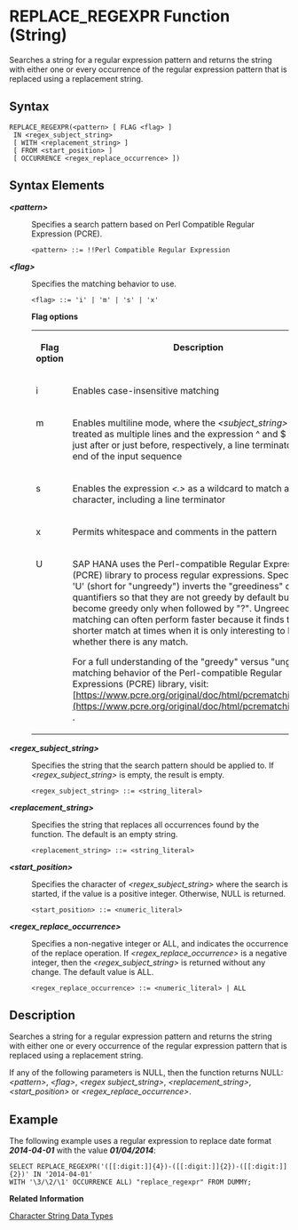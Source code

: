 <!-- loiodcf1045ce51d45119cfe8ba17cf9da4f -->

# REPLACE\_REGEXPR Function \(String\)

Searches a string for a regular expression pattern and returns the string with either one or every occurrence of the regular expression pattern that is replaced using a replacement string.



## Syntax

```
REPLACE_REGEXPR(<pattern> [ FLAG <flag> ] 
 IN <regex_subject_string> 
 [ WITH <replacement_string> ] 
 [ FROM <start_position> ] 
 [ OCCURRENCE <regex_replace_occurrence> ])
```



## Syntax Elements


<dl>
<dt><b>

*<pattern\>*

</b></dt>
<dd>

Specifies a search pattern based on Perl Compatible Regular Expression \(PCRE\).

```
<pattern> ::= !!Perl Compatible Regular Expression
```



</dd><dt><b>

*<flag\>*

</b></dt>
<dd>

Specifies the matching behavior to use.

```
<flag> ::= 'i' | 'm' | 's' | 'x'
```

**Flag options**


<table>
<tr>
<th valign="top">

Flag option



</th>
<th valign="top">

Description



</th>
</tr>
<tr>
<td valign="top">

i



</td>
<td valign="top">

Enables case-insensitive matching



</td>
</tr>
<tr>
<td valign="top">

m



</td>
<td valign="top">

Enables multiline mode, where the *<subject\_string\>* will be treated as multiple lines and the expression ^ and $ match just after or just before, respectively, a line terminator or the end of the input sequence



</td>
</tr>
<tr>
<td valign="top">

s



</td>
<td valign="top">

Enables the expression *<.\>* as a wildcard to match any character, including a line terminator



</td>
</tr>
<tr>
<td valign="top">

x



</td>
<td valign="top">

Permits whitespace and comments in the pattern



</td>
</tr>
<tr>
<td valign="top">

U



</td>
<td valign="top">

SAP HANA uses the Perl-compatible Regular Expressions \(PCRE\) library to process regular expressions. Specifying 'U' \(short for "ungreedy"\) inverts the "greediness" of quantifiers so that they are not greedy by default but become greedy only when followed by "?". Ungreedy matching can often perform faster because it finds the shorter match at times when it is only interesting to know whether there is any match.

For a full understanding of the "greedy" versus "ungreedy" matching behavior of the Perl-compatible Regular Expressions \(PCRE\) library, visit:[https://www.pcre.org/original/doc/html/pcrematching.html](https://www.pcre.org/original/doc/html/pcrematching.html) .



</td>
</tr>
</table>



</dd><dt><b>

*<regex\_subject\_string\>*

</b></dt>
<dd>

Specifies the string that the search pattern should be applied to. If *<regex\_subject\_string\>* is empty, the result is empty.

```
<regex_subject_string> ::= <string_literal>
```



</dd><dt><b>

*<replacement\_string\>*

</b></dt>
<dd>

Specifies the string that replaces all occurrences found by the function. The default is an empty string.

```
<replacement_string> ::= <string_literal>
```



</dd><dt><b>

*<start\_position\>*

</b></dt>
<dd>

Specifies the character of *<regex\_subject\_string\>* where the search is started, if the value is a positive integer. Otherwise, NULL is returned.

```
<start_position> ::= <numeric_literal>
```



</dd><dt><b>

*<regex\_replace\_occurrence\>*

</b></dt>
<dd>

Specifies a non-negative integer or ALL, and indicates the occurrence of the replace operation. If *<regex\_replace\_occurrence\>* is a negative integer, then the *<regex\_subject\_string\>* is returned without any change. The default value is ALL.

```
<regex_replace_occurrence> ::= <numeric_literal> | ALL 
```



</dd>
</dl>



## Description

Searches a string for a regular expression pattern and returns the string with either one or every occurrence of the regular expression pattern that is replaced using a replacement string.

If any of the following parameters is NULL, then the function returns NULL: *<pattern\>*, *<flag\>*, *<regex subject\_string\>*, *<replacement\_string\>*, *<start\_position\>* or *<regex\_replace\_occurrence\>*.



## Example

The following example uses a regular expression to replace date format ***2014-04-01*** with the value ***01/04/2014***:

```
SELECT REPLACE_REGEXPR('([[:digit:]]{4})-([[:digit:]]{2})-([[:digit:]]{2})' IN '2014-04-01' 
WITH '\3/\2/\1' OCCURRENCE ALL) "replace_regexpr" FROM DUMMY;
```

**Related Information**  


[Character String Data Types](../character-string-data-types-a33f788.md "Character string data types are used to store values that contain character strings.")

